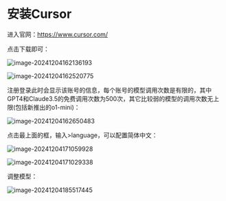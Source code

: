 # 安装Cursor

进入官网：https://www.cursor.com/

点击下载即可：

![image-20241204162136193](https://fastly.jsdelivr.net/gh/LetengZzz/img@main/others/202412111054974.png)

![image-20241204162520775](https://fastly.jsdelivr.net/gh/LetengZzz/img@main/others/202412111055457.png)

注册登录此时会显示该账号的信息，每个账号的模型调用次数是有限的，其中GPT4和Claude3.5的免费调用次数为500次，其它比较弱的模型的调用次数无上限(包括新推出的o1-mini)：

![image-20241204162650483](https://fastly.jsdelivr.net/gh/LetengZzz/img@main/others/202412111055170.png)

点击最上面的框，输入>language，可以配置简体中文：

![image-20241204171059928](https://fastly.jsdelivr.net/gh/LetengZzz/img@main/others/202412111055378.png)

![image-20241204171029338](https://fastly.jsdelivr.net/gh/LetengZzz/img/others/202412111055302.png)

调整模型：

![image-20241204185517445](https://fastly.jsdelivr.net/gh/LetengZzz/img@main/others/202412111055146.png)

